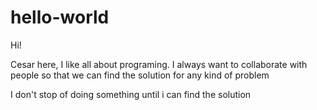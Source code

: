 # hello-world

Hi!

Cesar here, I like all about programing. I always want to collaborate with people so that we can find the solution for any kind of problem

I don't stop of doing something until i can find the solution 
